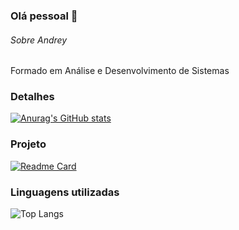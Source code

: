 ### Olá pessoal 👋

###### Sobre Andrey
Formado em Análise e Desenvolvimento de Sistemas

### Detalhes
[![Anurag's GitHub stats](https://github-readme-stats.vercel.app/api?username=andreyklaveren)](https://github.com/anuraghazra/github-readme-stats)

### Projeto
[![Readme Card](https://github-readme-stats.vercel.app/api/pin/?username=andreyklaveren&repo=Tik-Tok-Clone&theme=dark)](https://github.com/anuraghazra/github-readme-stats)

### Linguagens utilizadas
![Top Langs](https://github-readme-stats.vercel.app/api/top-langs/?username=andreyklaveren&hide_progress=true)
